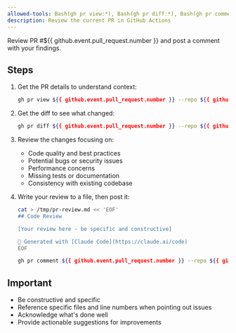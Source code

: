 ```yaml
---
allowed-tools: Bash(gh pr view:*), Bash(gh pr diff:*), Bash(gh pr comment:*), Bash(gh api:*), Read, Glob, Grep
description: Review the current PR in GitHub Actions
---
```


Review PR #${{ github.event.pull_request.number }} and post a comment with your findings.

## Steps

1. Get the PR details to understand context:
   ```bash
   gh pr view ${{ github.event.pull_request.number }} --repo ${{ github.repository }} --json title,body,author,state,isDraft,files,baseRefName,headRefName
   ```

2. Get the diff to see what changed:
   ```bash
   gh pr diff ${{ github.event.pull_request.number }} --repo ${{ github.repository }}
   ```

3. Review the changes focusing on:
   - Code quality and best practices
   - Potential bugs or security issues
   - Performance concerns
   - Missing tests or documentation
   - Consistency with existing codebase

4. Write your review to a file, then post it:
   ```bash
   cat > /tmp/pr-review.md << 'EOF'
   ## Code Review
   
   [Your review here - be specific and constructive]
   
   🤖 Generated with [Claude Code](https://claude.ai/code)
   EOF
   
   gh pr comment ${{ github.event.pull_request.number }} --repo ${{ github.repository }} --body-file /tmp/pr-review.md
   ```

## Important
- Be constructive and specific
- Reference specific files and line numbers when pointing out issues
- Acknowledge what's done well
- Provide actionable suggestions for improvements